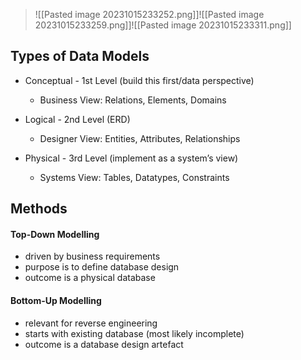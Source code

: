 >![[Pasted image 20231015233252.png]]![[Pasted image 20231015233259.png]]![[Pasted image 20231015233311.png]]

## Types of Data Models
- Conceptual - 1st Level (build this first/data perspective)
    - Business View: Relations, Elements, Domains

- Logical - 2nd Level (ERD)
    - Designer View: Entities, Attributes, Relationships

- Physical - 3rd Level (implement as a system’s view)
    - Systems View: Tables, Datatypes, Constraints

## Methods
#### Top-Down Modelling
- driven by business requirements
- purpose is to define database design
- outcome is a physical database

#### Bottom-Up Modelling
- relevant for reverse engineering
- starts with existing database (most likely incomplete)
- outcome is a database design artefact